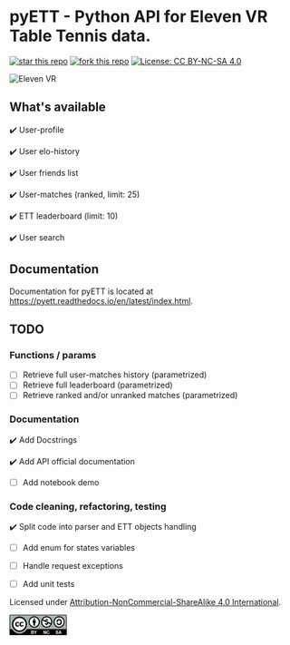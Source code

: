 # pyETT - Python API for Eleven VR Table Tennis data.
[![star this repo](https://githubbadges.com/star.svg?user=souzatharsis&repo=pyETT&style=default)](https://github.com/souzatharsis/pyETT)
[![fork this repo](https://githubbadges.com/fork.svg?user=souzatharsis&repo=pyETT&style=default)](https://github.com/souzatharsis/pyETT/fork)
[![License: CC BY-NC-SA 4.0](https://img.shields.io/badge/License-CC%20BY--NC--SA%204.0-lightgrey.svg)](https://creativecommons.org/licenses/by-nc-sa/4.0/)

![Eleven VR](https://cdn.akamai.steamstatic.com/steam/apps/488310/capsule_616x353.jpg)



## What's available

:heavy_check_mark: User-profile

:heavy_check_mark: User elo-history

:heavy_check_mark: User friends list

:heavy_check_mark: User-matches (ranked, limit: 25)

:heavy_check_mark: ETT leaderboard (limit: 10)

:heavy_check_mark: User search

## Documentation

Documentation for pyETT is located at https://pyett.readthedocs.io/en/latest/index.html.

## TODO

### Functions / params

- [ ] Retrieve full user-matches history (parametrized)
- [ ] Retrieve full leaderboard (parametrized)
- [ ] Retrieve ranked and/or unranked matches (parametrized)

### Documentation

:heavy_check_mark: Add Docstrings

:heavy_check_mark: Add API official documentation

- [ ] Add notebook demo

### Code cleaning, refactoring, testing

:heavy_check_mark: Split code into parser and ETT objects handling

- [ ] Add enum for states variables
- [ ] Handle request exceptions
- [ ] Add unit tests



Licensed under [Attribution-NonCommercial-ShareAlike 4.0 International](https://creativecommons.org/licenses/by-nc-sa/4.0/). 

<img src="fig/by-nc-sa.png" width="20%">
